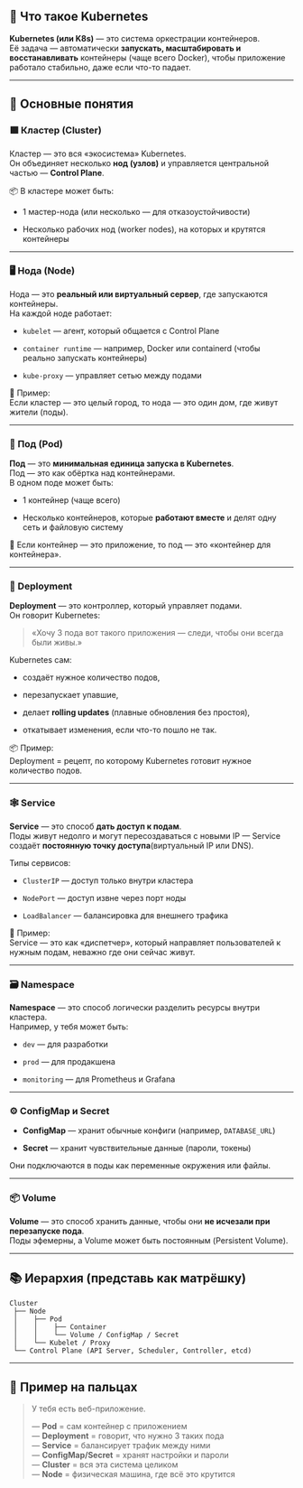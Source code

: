 ## 🧭 Что такое Kubernetes

**Kubernetes (или K8s)** — это система оркестрации контейнеров.  
Её задача — автоматически **запускать, масштабировать и восстанавливать** контейнеры (чаще всего Docker), чтобы приложение работало стабильно, даже если что-то падает.

---

## 🧱 Основные понятия

### 🟩 Кластер (Cluster)

Кластер — это вся «экосистема» Kubernetes.  
Он объединяет несколько **нод (узлов)** и управляется центральной частью — **Control Plane**.

📦 В кластере может быть:

- 1 мастер-нода (или несколько — для отказоустойчивости)
    
- Несколько рабочих нод (worker nodes), на которых и крутятся контейнеры
    

---

### 🖥️ Нода (Node)

Нода — это **реальный или виртуальный сервер**, где запускаются контейнеры.  
На каждой ноде работает:

- `kubelet` — агент, который общается с Control Plane
    
- `container runtime` — например, Docker или containerd (чтобы реально запускать контейнеры)
    
- `kube-proxy` — управляет сетью между подами
    

🧩 Пример:  
Если кластер — это целый город, то нода — это один дом, где живут жители (поды).

---

### 🧊 Под (Pod)

**Под** — это **минимальная единица запуска в Kubernetes**.  
Под — это как обёртка над контейнерами.  
В одном поде может быть:

- 1 контейнер (чаще всего)
    
- Несколько контейнеров, которые **работают вместе** и делят одну сеть и файловую систему
    

📌 Если контейнер — это приложение, то под — это «контейнер для контейнера».

---

### 🚀 Deployment

**Deployment** — это контроллер, который управляет подами.  
Он говорит Kubernetes:

> «Хочу 3 пода вот такого приложения — следи, чтобы они всегда были живы.»

Kubernetes сам:

- создаёт нужное количество подов,
    
- перезапускает упавшие,
    
- делает **rolling updates** (плавные обновления без простоя),
    
- откатывает изменения, если что-то пошло не так.
    

📦 Пример:  
Deployment = рецепт, по которому Kubernetes готовит нужное количество подов.

---

### 🕸️ Service

**Service** — это способ **дать доступ к подам**.  
Поды живут недолго и могут пересоздаваться с новыми IP — Service создаёт **постоянную точку доступа**(виртуальный IP или DNS).

Типы сервисов:

- `ClusterIP` — доступ только внутри кластера
    
- `NodePort` — доступ извне через порт ноды
    
- `LoadBalancer` — балансировка для внешнего трафика
    

📌 Пример:  
Service — это как «диспетчер», который направляет пользователей к нужным подам, неважно где они сейчас живут.

---

### 🗃️ Namespace

**Namespace** — это способ логически разделить ресурсы внутри кластера.  
Например, у тебя может быть:

- `dev` — для разработки
    
- `prod` — для продакшена
    
- `monitoring` — для Prometheus и Grafana
    

---

### ⚙️ ConfigMap и Secret

- **ConfigMap** — хранит обычные конфиги (например, `DATABASE_URL`)
    
- **Secret** — хранит чувствительные данные (пароли, токены)
    

Они подключаются в поды как переменные окружения или файлы.

---

### 📦 Volume

**Volume** — это способ хранить данные, чтобы они **не исчезали при перезапуске пода**.  
Поды эфемерны, а Volume может быть постоянным (Persistent Volume).

---

## 📚 Иерархия (представь как матрёшку)

```
Cluster
 ├── Node
 │    ├── Pod
 │    │    ├── Container
 │    │    └── Volume / ConfigMap / Secret
 │    └── Kubelet / Proxy
 └── Control Plane (API Server, Scheduler, Controller, etcd)

```

---

## 💬 Пример на пальцах

> У тебя есть веб-приложение.
> 
> — **Pod** = сам контейнер с приложением  
> — **Deployment** = говорит, что нужно 3 таких пода  
> — **Service** = балансирует трафик между ними  
> — **ConfigMap/Secret** = хранят настройки и пароли  
> — **Cluster** = вся эта система целиком  
> — **Node** = физическая машина, где всё это крутится